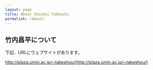 ```yaml
---
layout: page
title: About Shouhei Takeuchi
permalink: /about/
---
```


## 竹内昌平について

下記、URLにウェブサイトがあります。

http://plaza.umin.ac.jp/~takeshou/(http://plaza.umin.ac.jp/~takeshou/)

